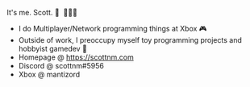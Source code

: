 It's me. Scott. 🐸 ‍ 👨🏾‍🦲

- I do Multiplayer/Network programming things at Xbox 🎮
- Outside of work, I preoccupy myself toy programming projects and hobbyist gamedev 👾
- Homepage @ https://scottnm.com
- Discord @ scottnm#5956
- Xbox @ mantizord

<!-- - I helped run [the MGK game jam community](https://melanatedgamekitchen.itch.io/). I don't help run it anymore but still worth checking out if you like game jams.  -->

<!--
**scottnm/scottnm** is a ✨ _special_ ✨ repository because its `README.md` (this file) appears on your GitHub profile.

Here are some ideas to get you started:

- 🔭 I’m currently working on ...
- 🌱 I’m currently learning ...
- 👯 I’m looking to collaborate on ...
- 🤔 I’m looking for help with ...
- 💬 Ask me about ...
- 📫 How to reach me: ...
- 😄 Pronouns: ...
- ⚡ Fun fact: ...
-->
